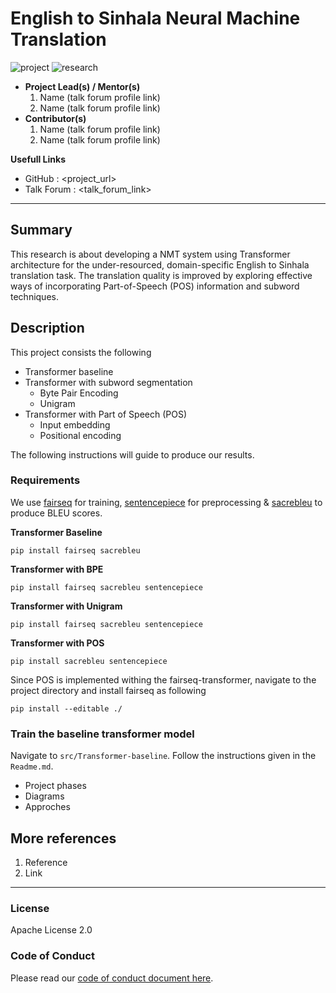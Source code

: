 # English to Sinhala Neural Machine Translation

![project] ![research]



- <b>Project Lead(s) / Mentor(s)</b>
    1. Name (talk forum profile link)
    2. Name (talk forum profile link)
- <b>Contributor(s)</b>
    1. Name (talk forum profile link)
    2. Name (talk forum profile link)

<b>Usefull Links </b>

- GitHub : <project_url>
- Talk Forum : <talk_forum_link>

---

## Summary

This research is about developing a NMT system using Transformer architecture for the under-resourced,  domain-specific English to Sinhala translation task. The translation quality is improved by exploring effective ways of incorporating Part-of-Speech (POS) information and subword techniques.

## Description

This project consists the following

- Transformer baseline 
- Transformer with subword segmentation 
    - Byte Pair Encoding
    - Unigram
- Transformer with Part of Speech (POS) 
    - Input embedding
    - Positional encoding

The following instructions will guide to produce our results. 

### Requirements

We use [fairseq](https://github.com/pytorch/fairseq) for training, [sentencepiece](https://github.com/google/sentencepiece) for preprocessing & [sacrebleu](https://github.com/mjpost/sacrebleu) to produce BLEU scores.

**Transformer Baseline**

```
pip install fairseq sacrebleu 
```

**Transformer with BPE**

```
pip install fairseq sacrebleu sentencepiece

```
**Transformer with Unigram**

```
pip install fairseq sacrebleu sentencepiece

```

**Transformer with POS**

```
pip install sacrebleu sentencepiece

```
Since POS is implemented withing the fairseq-transformer, navigate to the project directory and install fairseq as following

```
pip install --editable ./

```

### Train the baseline transformer model 

Navigate to `src/Transformer-baseline`. Follow the instructions given in the `Readme.md`. 




- Project phases
- Diagrams
- Approches

## More references

1. Reference
2. Link

---

### License

Apache License 2.0

### Code of Conduct

Please read our [code of conduct document here](https://github.com/aaivu/aaivu-introduction/blob/master/docs/code_of_conduct.md).

[project]: https://img.shields.io/badge/-Project-blue
[research]: https://img.shields.io/badge/-Research-yellowgreen
